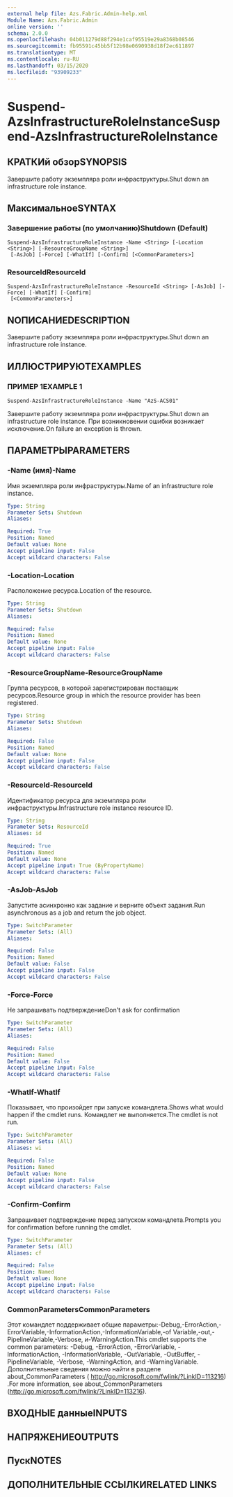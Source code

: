 ```yaml
---
external help file: Azs.Fabric.Admin-help.xml
Module Name: Azs.Fabric.Admin
online version: ''
schema: 2.0.0
ms.openlocfilehash: 04b011279d88f294e1caf95519e29a8368b08546
ms.sourcegitcommit: fb95591c45bb5f12b98e0690938d18f2ec611897
ms.translationtype: MT
ms.contentlocale: ru-RU
ms.lasthandoff: 03/15/2020
ms.locfileid: "93909233"
---
```

# <span data-ttu-id="7dc43-101">Suspend-AzsInfrastructureRoleInstance</span><span class="sxs-lookup"><span data-stu-id="7dc43-101">Suspend-AzsInfrastructureRoleInstance</span></span>

## <span data-ttu-id="7dc43-102">КРАТКИй обзор</span><span class="sxs-lookup"><span data-stu-id="7dc43-102">SYNOPSIS</span></span>
<span data-ttu-id="7dc43-103">Завершите работу экземпляра роли инфраструктуры.</span><span class="sxs-lookup"><span data-stu-id="7dc43-103">Shut down an infrastructure role instance.</span></span>

## <span data-ttu-id="7dc43-104">Максимальное</span><span class="sxs-lookup"><span data-stu-id="7dc43-104">SYNTAX</span></span>

### <span data-ttu-id="7dc43-105">Завершение работы (по умолчанию)</span><span class="sxs-lookup"><span data-stu-id="7dc43-105">Shutdown (Default)</span></span>
```
Suspend-AzsInfrastructureRoleInstance -Name <String> [-Location <String>] [-ResourceGroupName <String>]
 [-AsJob] [-Force] [-WhatIf] [-Confirm] [<CommonParameters>]
```

### <span data-ttu-id="7dc43-106">ResourceId</span><span class="sxs-lookup"><span data-stu-id="7dc43-106">ResourceId</span></span>
```
Suspend-AzsInfrastructureRoleInstance -ResourceId <String> [-AsJob] [-Force] [-WhatIf] [-Confirm]
 [<CommonParameters>]
```

## <span data-ttu-id="7dc43-107">NОПИСАНИЕ</span><span class="sxs-lookup"><span data-stu-id="7dc43-107">DESCRIPTION</span></span>
<span data-ttu-id="7dc43-108">Завершите работу экземпляра роли инфраструктуры.</span><span class="sxs-lookup"><span data-stu-id="7dc43-108">Shut down an infrastructure role instance.</span></span>

## <span data-ttu-id="7dc43-109">ИЛЛЮСТРИРУЮТ</span><span class="sxs-lookup"><span data-stu-id="7dc43-109">EXAMPLES</span></span>

### <span data-ttu-id="7dc43-110">ПРИМЕР 1</span><span class="sxs-lookup"><span data-stu-id="7dc43-110">EXAMPLE 1</span></span>
```
Suspend-AzsInfrastructureRoleInstance -Name "AzS-ACS01"
```

<span data-ttu-id="7dc43-111">Завершите работу экземпляра роли инфраструктуры.</span><span class="sxs-lookup"><span data-stu-id="7dc43-111">Shut down an infrastructure role instance.</span></span>
<span data-ttu-id="7dc43-112">При возникновении ошибки возникает исключение.</span><span class="sxs-lookup"><span data-stu-id="7dc43-112">On failure an exception is thrown.</span></span>

## <span data-ttu-id="7dc43-113">ПАРАМЕТРЫ</span><span class="sxs-lookup"><span data-stu-id="7dc43-113">PARAMETERS</span></span>

### <span data-ttu-id="7dc43-114">-Name (имя)</span><span class="sxs-lookup"><span data-stu-id="7dc43-114">-Name</span></span>
<span data-ttu-id="7dc43-115">Имя экземпляра роли инфраструктуры.</span><span class="sxs-lookup"><span data-stu-id="7dc43-115">Name of an infrastructure role instance.</span></span>

```yaml
Type: String
Parameter Sets: Shutdown
Aliases:

Required: True
Position: Named
Default value: None
Accept pipeline input: False
Accept wildcard characters: False
```

### <span data-ttu-id="7dc43-116">-Location</span><span class="sxs-lookup"><span data-stu-id="7dc43-116">-Location</span></span>
<span data-ttu-id="7dc43-117">Расположение ресурса.</span><span class="sxs-lookup"><span data-stu-id="7dc43-117">Location of the resource.</span></span>

```yaml
Type: String
Parameter Sets: Shutdown
Aliases:

Required: False
Position: Named
Default value: None
Accept pipeline input: False
Accept wildcard characters: False
```

### <span data-ttu-id="7dc43-118">-ResourceGroupName</span><span class="sxs-lookup"><span data-stu-id="7dc43-118">-ResourceGroupName</span></span>
<span data-ttu-id="7dc43-119">Группа ресурсов, в которой зарегистрирован поставщик ресурсов.</span><span class="sxs-lookup"><span data-stu-id="7dc43-119">Resource group in which the resource provider has been registered.</span></span>

```yaml
Type: String
Parameter Sets: Shutdown
Aliases:

Required: False
Position: Named
Default value: None
Accept pipeline input: False
Accept wildcard characters: False
```

### <span data-ttu-id="7dc43-120">-ResourceId</span><span class="sxs-lookup"><span data-stu-id="7dc43-120">-ResourceId</span></span>
<span data-ttu-id="7dc43-121">Идентификатор ресурса для экземпляра роли инфраструктуры.</span><span class="sxs-lookup"><span data-stu-id="7dc43-121">Infrastructure role instance resource ID.</span></span>

```yaml
Type: String
Parameter Sets: ResourceId
Aliases: id

Required: True
Position: Named
Default value: None
Accept pipeline input: True (ByPropertyName)
Accept wildcard characters: False
```

### <span data-ttu-id="7dc43-122">-AsJob</span><span class="sxs-lookup"><span data-stu-id="7dc43-122">-AsJob</span></span>
<span data-ttu-id="7dc43-123">Запустите асинхронно как задание и верните объект задания.</span><span class="sxs-lookup"><span data-stu-id="7dc43-123">Run asynchronous as a job and return the job object.</span></span>

```yaml
Type: SwitchParameter
Parameter Sets: (All)
Aliases:

Required: False
Position: Named
Default value: False
Accept pipeline input: False
Accept wildcard characters: False
```

### <span data-ttu-id="7dc43-124">-Force</span><span class="sxs-lookup"><span data-stu-id="7dc43-124">-Force</span></span>
<span data-ttu-id="7dc43-125">Не запрашивать подтверждение</span><span class="sxs-lookup"><span data-stu-id="7dc43-125">Don't ask for confirmation</span></span>

```yaml
Type: SwitchParameter
Parameter Sets: (All)
Aliases:

Required: False
Position: Named
Default value: False
Accept pipeline input: False
Accept wildcard characters: False
```

### <span data-ttu-id="7dc43-126">-WhatIf</span><span class="sxs-lookup"><span data-stu-id="7dc43-126">-WhatIf</span></span>
<span data-ttu-id="7dc43-127">Показывает, что произойдет при запуске командлета.</span><span class="sxs-lookup"><span data-stu-id="7dc43-127">Shows what would happen if the cmdlet runs.</span></span>
<span data-ttu-id="7dc43-128">Командлет не выполняется.</span><span class="sxs-lookup"><span data-stu-id="7dc43-128">The cmdlet is not run.</span></span>

```yaml
Type: SwitchParameter
Parameter Sets: (All)
Aliases: wi

Required: False
Position: Named
Default value: None
Accept pipeline input: False
Accept wildcard characters: False
```

### <span data-ttu-id="7dc43-129">-Confirm</span><span class="sxs-lookup"><span data-stu-id="7dc43-129">-Confirm</span></span>
<span data-ttu-id="7dc43-130">Запрашивает подтверждение перед запуском командлета.</span><span class="sxs-lookup"><span data-stu-id="7dc43-130">Prompts you for confirmation before running the cmdlet.</span></span>

```yaml
Type: SwitchParameter
Parameter Sets: (All)
Aliases: cf

Required: False
Position: Named
Default value: None
Accept pipeline input: False
Accept wildcard characters: False
```

### <span data-ttu-id="7dc43-131">CommonParameters</span><span class="sxs-lookup"><span data-stu-id="7dc43-131">CommonParameters</span></span>
<span data-ttu-id="7dc43-132">Этот командлет поддерживает общие параметры:-Debug,-ErrorAction,-ErrorVariable,-InformationAction,-InformationVariable,-of Variable,-out,-PipelineVariable,-Verbose, и-WarningAction.</span><span class="sxs-lookup"><span data-stu-id="7dc43-132">This cmdlet supports the common parameters: -Debug, -ErrorAction, -ErrorVariable, -InformationAction, -InformationVariable, -OutVariable, -OutBuffer, -PipelineVariable, -Verbose, -WarningAction, and -WarningVariable.</span></span> <span data-ttu-id="7dc43-133">Дополнительные сведения можно найти в разделе about_CommonParameters ( http://go.microsoft.com/fwlink/?LinkID=113216) .</span><span class="sxs-lookup"><span data-stu-id="7dc43-133">For more information, see about_CommonParameters (http://go.microsoft.com/fwlink/?LinkID=113216).</span></span>

## <span data-ttu-id="7dc43-134">ВХОДНЫЕ данные</span><span class="sxs-lookup"><span data-stu-id="7dc43-134">INPUTS</span></span>

## <span data-ttu-id="7dc43-135">НАПРЯЖЕНИЕ</span><span class="sxs-lookup"><span data-stu-id="7dc43-135">OUTPUTS</span></span>

## <span data-ttu-id="7dc43-136">Пуск</span><span class="sxs-lookup"><span data-stu-id="7dc43-136">NOTES</span></span>

## <span data-ttu-id="7dc43-137">ДОПОЛНИТЕЛЬНЫЕ ССЫЛКИ</span><span class="sxs-lookup"><span data-stu-id="7dc43-137">RELATED LINKS</span></span>
